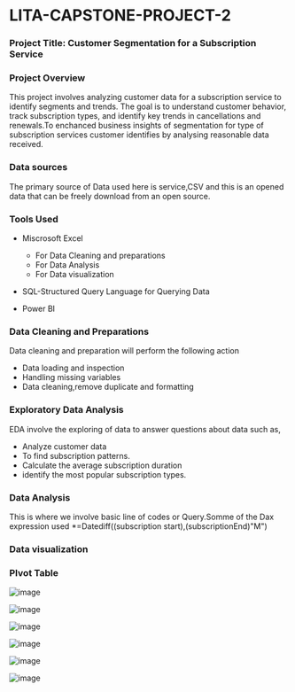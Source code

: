 # LITA-CAPSTONE-PROJECT-2


### Project Title: Customer Segmentation for a Subscription Service


### Project Overview
This project involves analyzing customer data for a subscription service to identify segments and trends. The goal is to understand customer behavior, track subscription types, and identify key trends in cancellations and renewals.To enchanced business insights of segmentation for type of subscription services customer identifies by analysing reasonable data received.

### Data sources
The primary source of Data used here is service,CSV and this is an opened data that can be freely download from an open source.

### Tools Used

* Miscrosoft Excel
    * For Data Cleaning and preparations
    * For Data Analysis
    * For Data visualization

* SQL-Structured Query Language for Querying Data

* Power BI

### Data Cleaning and Preparations 
Data cleaning and preparation will perform the following action
* Data loading and inspection
* Handling missing variables
* Data cleaning,remove duplicate and formatting

 ### Exploratory Data Analysis
 EDA involve the exploring of data to answer questions about data such as,
 * Analyze customer data 
 * To find subscription patterns.
 * Calculate the average subscription duration 
 * identify the most popular subscription types.

### Data Analysis
This is where we involve basic line of codes or Query.Somme of the Dax expression used
*=Datediff((subscription start),(subscriptionEnd)"M")

### Data visualization


### PIvot Table

 
![image](https://github.com/user-attachments/assets/bf88432d-a043-48e6-bcdc-49c4b157735e)

 
![image](https://github.com/user-attachments/assets/a0fd60ae-2253-4282-88b7-ab1597b7f1d4)

 
![image](https://github.com/user-attachments/assets/ae7d2cbf-98be-467b-8618-104dadc628d6)


![image](https://github.com/user-attachments/assets/c167ef24-72cf-4805-82e0-7f37c85d9440)

	
![image](https://github.com/user-attachments/assets/0dd2865c-486f-4617-ae48-de4c464fe1b0)


![image](https://github.com/user-attachments/assets/b8e675ae-798b-47cf-b76b-5aad741d4e3d)








 

  



